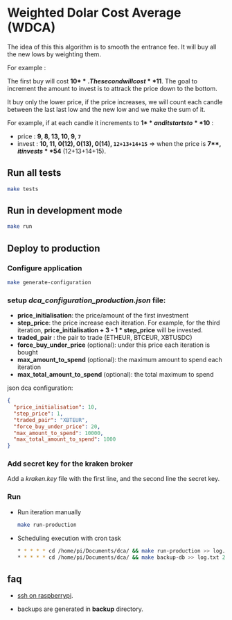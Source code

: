# Weighted Dolar Cost Average (WDCA)

The idea of this this algorithm is to smooth the entrance fee. It will buy all the new lows by weighting them.

For example :

The first buy will cost **10$**. The second will cost **11$**. The goal to increment the amount to invest is to attrack the price down to the bottom.

It buy only the lower price, if the price increases, we will count each candle between the last last low and the new low and we make the sum of it.

For example, if at each candle it increments to **1$** and it starts to **10$** :

* price : **9, 8, 13, 10, 9, `7`**
* invest : **10, 11, 0(12), 0(13), 0(14), `12+13+14+15`** => when the price is **7$**, it invests **54$** (12+13+14+15).

## Run all tests

```bash
make tests
```

## Run in development mode

```bash
make run
```

## Deploy to production

### Configure application

```bash
make generate-configuration
```

### setup *dca_configuration_production.json* file:

* **price_initialisation**: the price/amount of the first investment
* **step_price**: the price increase each iteration. For example, for the third iteration, **price_initialisation + 3 -
  1 * step_price** will be invested.
* **traded_pair** : the pair to trade (ETHEUR, BTCEUR, XBTUSDC)
* **force_buy_under_price** (optional): under this price each iteration is bought
* **max_amount_to_spend** (optional): the maximum amount to spend each iteration
* **max_total_amount_to_spend** (optional): the total maximum to spend

json dca configuration:

```json
{
  "price_initialisation": 10,
  "step_price": 1,
  "traded_pair": "XBTEUR",
  "force_buy_under_price": 20,
  "max_amount_to_spend": 10000,
  "max_total_amount_to_spend": 1000
}
```

### Add secret key for the kraken broker

Add a *kraken.key* file with the first line, and the second line the secret key.

### Run

*  Run iteration manually

    ```bash
    make run-production
    ```

*  Scheduling execution with cron task

    ```bash
    * * * * * cd /home/pi/Documents/dca/ && make run-production >> log.txt 2>&1
    * * * * * cd /home/pi/Documents/dca/ && make backup-db >> log.txt 2>&1
    ```

## faq 

* [ssh on raspberrypi](https://www.raspberrypi-france.fr/guide/connecter-ssh-raspbian/).

* backups are generated in **backup** directory.